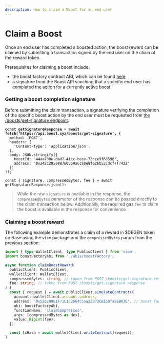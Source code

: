 ```yaml
---
description: How to claim a Boost for an end user
---
```


# Claim a Boost

Once an end user has completed a boosted action, the boost reward can be claimed by submitting a transaction signed by the end user on the chain of the reward token.

Prerequisites for claiming a boost include:

* the boost factory contract ABI, which can be found [here](https://github.com/rabbitholegg/questdk/blob/main/src/abi/quest-factory.ts)
* a signature from the Boost API vouching that a specific end user has completed the action for a currently active boost

### Getting a boost completion signature

Before submitting the claim transaction, a signature verifying the completion of the specific boost action by the end user must be requested from [the /boosts/get-signature endpoint](https://api.boost.xyz/docs#tag/boosts/paths/\~1boosts\~1get-signature/post).

<pre class="language-typescript"><code class="lang-typescript"><strong>const getSignatureResponse = await fetch('https://api.boost.xyz/boosts/get-signature', {
</strong>  method: 'POST',
  headers: {
    'Content-type': 'application/json',
  },
  body: JSON.stringify({
    boostId: '44aa700e-dad7-41cc-beee-73cce9f60598',
    address: '0x242c295e88760559a6ca8e8f02bb52cdcf7f7422'
  })
});

const { signature, compressedBytes, fee } = await getSignatureResponse.json();
</code></pre>

> While the raw `signature` is available in the response, the `compressedBytes` parameter of the response can be passed directly to the claim transaction below. Additionally, the required gas `fee` to claim the boost is available in the response for convenience.

### Claiming a boost reward

The following example demonstrates a claim of a reward in $DEGEN token on Base using the `viem` package and the `compressedBytes` param from the previous section:

```typescript
import { type WalletClient, type PublicClient } from 'viem';
import boostFactoryAbi from './abis/boostFactory';

async function claimBoostReward(
  publicClient: PublicClient,
  walletClient: WalletClient,
  compressedBytes: string, // taken from POST /boosts/get-signature response
  fee: string, // taken from POST /boosts/get-signature response
) {
  const { request } = await publicClient.simulateContract({
    account: walletClient.account.address,
    address: '0x52629961F71C1C2564C5aa22372CB1b9fa9EBA3E', // boost factory contract
    abi: boostFactoryAbi,
    functionName: 'claimCompressed',
    args: [compressedBytes as Hex],
    value: BigInt(fee),
  });

  const txHash = await walletClient.writeContract(request);
}
```
